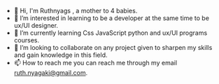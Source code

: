 - 🤝 Hi, I'm Ruthnyags , a mother to 4 babies.
- 👀 I’m interested in learning to be a developer at the same time to be ux/UI designer. 
- 🌱 I’m currently learning Css JavaScript python and ux/UI programs courses. 
- 💞️ I’m looking to collaborate on  any project given to sharpen my skills and gain knowledge in this field. 
- 📫 How to reach me you can reach me through my email ruth.nyagaki@gmail.com. 

<!---
Ruthnyags/Ruthnyags is a ✨ special ✨ repository because its `README.md` (this file) appears on your GitHub profile.
You can click the Preview link to take a look at your changes.
--->

